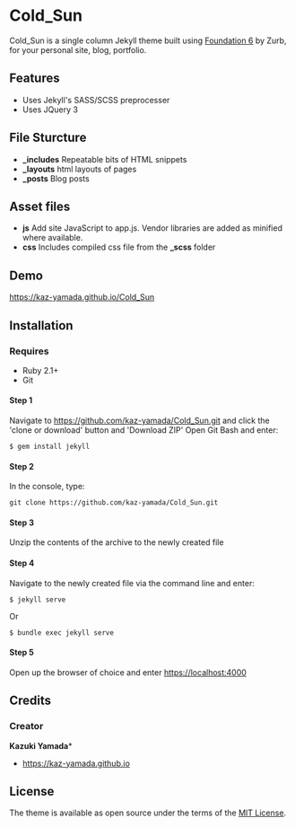 
# Cold_Sun

Cold_Sun is a single column Jekyll theme built using [Foundation 6](http://foundation.zurb.com/) by Zurb, for your personal site, blog, portfolio.

## Features

 - Uses Jekyll's SASS/SCSS preprocesser
 - Uses JQuery 3

## File Sturcture

 - **_includes** Repeatable bits of HTML snippets
 - **_layouts** html layouts of pages
 - **_posts** Blog posts

## Asset files
 - **js** Add site JavaScript to app.js. Vendor libraries are added as minified where available.
 - **css** Includes compiled css file from the **_scss** folder

## Demo

<https://kaz-yamada.github.io/Cold_Sun>

## Installation

### Requires
- Ruby 2.1+
- Git

#### Step 1

Navigate to https://github.com/kaz-yamada/Cold_Sun.git and click the 'clone or download' button and 'Download ZIP'
Open Git Bash and enter:

```
$ gem install jekyll
```

#### Step 2

In the console, type:

```
git clone https://github.com/kaz-yamada/Cold_Sun.git
```

#### Step 3

Unzip the contents of the archive to the newly created file

#### Step 4

Navigate to the newly created file via the command line and enter:

```
$ jekyll serve
```

Or

```
$ bundle exec jekyll serve
```

#### Step 5

Open up the browser of choice and enter <https://localhost:4000>

## Credits

### Creator

**Kazuki Yamada***

- <https://kaz-yamada.github.io>

## License

The theme is available as open source under the terms of the [MIT License](https://opensource.org/licenses/MIT).
